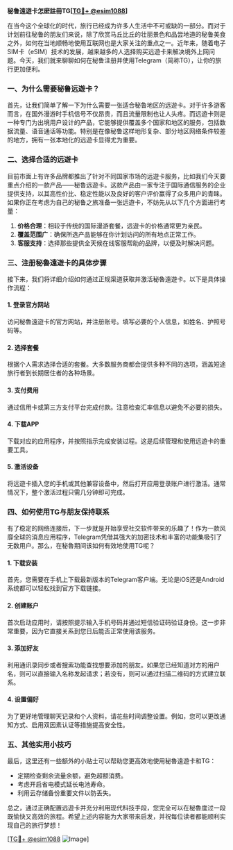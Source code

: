 **秘鲁遠遊卡怎麽註冊TG[[TG💪+ @esim1088](https://t.me/s/esim1088)]**

在当今这个全球化的时代，旅行已经成为许多人生活中不可或缺的一部分。而对于计划前往秘鲁的朋友们来说，除了欣赏马丘比丘的壮丽景色和品尝地道的秘鲁美食之外，如何在当地顺畅地使用互联网也是大家关注的重点之一。近年来，随着电子SIM卡（eSIM）技术的发展，越来越多的人选择购买远遊卡来解决境外上网问题。今天，我们就来聊聊如何在秘鲁注册并使用Telegram（简称TG），让你的旅行更加便利。

### 一、为什么需要秘鲁远遊卡？

首先，让我们简单了解一下为什么需要一张适合秘鲁地区的远遊卡。对于许多游客而言，在国外漫游时手机信号不仅昂贵，而且流量限制也让人头疼。而远遊卡则是一种专门为出境用户设计的产品，它能够提供覆盖多个国家和地区的服务，包括数据流量、语音通话等功能。特别是在像秘鲁这样地形复杂、部分地区网络条件较差的地方，拥有一张本地化的远遊卡显得尤为重要。

### 二、选择合适的远遊卡

目前市面上有许多品牌都推出了针对不同国家市场的远遊卡服务，比如我们今天要重点介绍的一款产品——秘鲁远遊卡。这款产品由一家专注于国际通信服务的企业提供支持，以其高性价比、稳定性能以及良好的客户评价赢得了众多用户的青睐。如果你正在考虑为自己的秘鲁之旅准备一张远遊卡，不妨先从以下几个方面进行考量：

1. **价格合理**：相较于传统的国际漫游套餐，远遊卡的价格通常更为亲民。
2. **覆盖范围广**：确保所选产品能够在你计划访问的所有地点正常工作。
3. **客服支持**：选择那些提供全天候在线客服帮助的品牌，以便及时解决问题。

### 三、注册秘魯遠遊卡的具体步骤

接下来，我们将详细介绍如何通过正规渠道获取并激活秘魯遠遊卡。以下是具体操作流程：

#### 1. 登录官方网站
访问秘魯遠遊卡的官方网站，并注册账号。填写必要的个人信息，如姓名、护照号码等。

#### 2. 选择套餐
根据个人需求选择合适的套餐。大多数服务商都会提供多种不同的选项，涵盖短途旅行者到长期居住者的各种场景。

#### 3. 支付费用
通过信用卡或第三方支付平台完成付款。注意检查汇率信息以避免不必要的损失。

#### 4. 下载APP
下载对应的应用程序，并按照指示完成安装过程。这是后续管理和使用远遊卡的重要工具。

#### 5. 激活设备
将远遊卡插入您的手机或其他兼容设备中，然后打开应用登录账户进行激活。通常情况下，整个激活过程只需几分钟即可完成。

### 四、如何使用TG与朋友保持联系

有了稳定的网络连接后，下一步就是开始享受社交软件带来的乐趣了！作为一款风靡全球的消息应用程序，Telegram凭借其强大的加密技术和丰富的功能集吸引了无数用户。那么，在秘魯期间该如何有效地使用TG呢？

#### 1. 下载安装
首先，您需要在手机上下载最新版本的Telegram客户端。无论是iOS还是Android系统都可以轻松找到官方下载链接。

#### 2. 创建账户
首次启动应用时，请按照提示输入手机号码并通过短信验证码验证身份。这一步非常重要，因为它直接关系到您日后能否正常使用该服务。

#### 3. 添加好友
利用通讯录同步或者搜索功能查找想要添加的朋友。如果您已经知道对方的用户名，则可以直接输入名称发起请求；若没有，则可以通过扫描二维码的方式建立联系。

#### 4. 设置偏好
为了更好地管理聊天记录和个人资料，请花些时间调整设置。例如，您可以更改通知方式、启用双因素认证等措施提高安全性。

### 五、其他实用小技巧

最后，这里还有一些额外的小贴士可以帮助您更高效地使用秘魯遠遊卡和TG：

- 定期检查剩余流量余额，避免超额消费。
- 考虑开启省电模式延长电池寿命。
- 利用云存储备份重要文件以防丢失。

总之，通过正确配置远遊卡并充分利用现代科技手段，您完全可以在秘魯度过一段既愉快又高效的旅程。希望上述内容能为大家带来启发，并祝每位读者都能顺利实现自己的旅行梦想！

[[TG💪+ @esim1088](https://t.me/s/esim1088) ![Image](https://i.postimg.cc/4NQfJmqS/Snipaste-2025-05-13-00-14-12.png)]